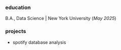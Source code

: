 ### education
B.A., Data Science | New York University (_May 2025_)

### projects
- spotify database analysis

